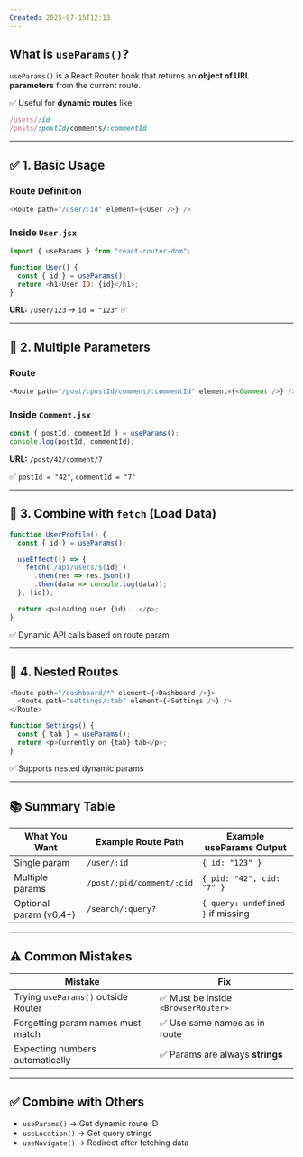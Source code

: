 ```yaml
---
Created: 2025-07-15T12:13
---
```

## What is `useParams()`?

`useParams()` is a React Router hook that returns an **object of URL parameters** from the current route.

✅ Useful for **dynamic routes** like:

```Ruby
/users/:id
/posts/:postId/comments/:commentId
```

---

## ✅ 1. Basic Usage

### Route Definition

```JavaScript
<Route path="/user/:id" element={<User />} />
```

### Inside `User.jsx`

```JavaScript
import { useParams } from "react-router-dom";

function User() {
  const { id } = useParams();
  return <h1>User ID: {id}</h1>;
}
```

**URL:** `/user/123` → `id = "123"` ✅

---

## 🧩 2. Multiple Parameters

### Route

```JavaScript
<Route path="/post/:postId/comment/:commentId" element={<Comment />} />
```

### Inside `Comment.jsx`

```JavaScript
const { postId, commentId } = useParams();
console.log(postId, commentId);
```

**URL:** `/post/42/comment/7`

✅ `postId = "42"`, `commentId = "7"`

---

## 🧭 3. Combine with `fetch` (Load Data)

```JavaScript
function UserProfile() {
  const { id } = useParams();

  useEffect(() => {
    fetch(`/api/users/${id}`)
      .then(res => res.json())
      .then(data => console.log(data));
  }, [id]);

  return <p>Loading user {id}...</p>;
}
```

✅ Dynamic API calls based on route param

---

## 🔄 4. Nested Routes

```JavaScript
<Route path="/dashboard/*" element={<Dashboard />}>
  <Route path="settings/:tab" element={<Settings />} />
</Route>
```

```JavaScript
function Settings() {
  const { tab } = useParams();
  return <p>Currently on {tab} tab</p>;
}
```

✅ Supports nested dynamic params

---

## 📚 Summary Table

|What You Want|Example Route Path|Example useParams Output|
|---|---|---|
|Single param|`/user/:id`|`{ id: "123" }`|
|Multiple params|`/post/:pid/comment/:cid`|`{ pid: "42", cid: "7" }`|
|Optional param (v6.4+)|`/search/:query?`|`{ query: undefined }` if missing|

---

## ⚠️ Common Mistakes

|Mistake|Fix|
|---|---|
|Trying `useParams()` outside Router|✅ Must be inside `<BrowserRouter>`|
|Forgetting param names must match|✅ Use same names as in route|
|Expecting numbers automatically|✅ Params are always **strings**|

---

## ✅ Combine with Others

- `useParams()` → Get dynamic route ID
- `useLocation()` → Get query strings
- `useNavigate()` → Redirect after fetching data